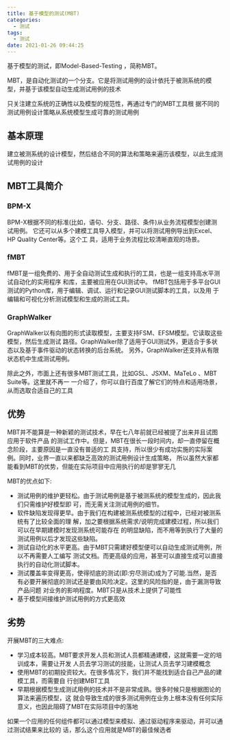 ```yaml
---
title: 基于模型的测试(MBT)
categories:
  - 测试
tags:
  - 测试
date: 2021-01-26 09:44:25
---
```


基于模型的测试，即Model-Based-Testing ，简称MBT。

MBT，是自动化测试的一个分支。它是将测试用例的设计依托于被测系统的模型，并基于该模型自动生成测试用例的技术

只关注建立系统的正确性以及模型的规范性，再通过专门的MBT工具根 据不同的测试用例设计策略从系统模型生成可靠的测试用例

## 基本原理

建立被测系统的设计模型，然后结合不同的算法和策略来遍历该模型，以此生成测试用例的设计
<!--more-->

## MBT工具简介

### BPM-X

BPM-X根据不同的标准(比如，语句、分支、路径、条件)从业务流程模型创建测试用例。
它还可以从多个建模工具导入模型，并可以将测试用例导出到Excel、HP Quality Center等。这个工 具，适用于业务流程比较清晰直观的场景。

### fMBT

fMBT是一组免费的、用于全自动测试生成和执行的工具，也是一组支持高水平测试自动化的实用程序 和库，主要被应用在GUI测试中。
fMBT包括用于多平台GUI测试的Python库，用于编辑、调试、运行和记录GUI测试脚本的工具，以及用 于编辑和可视化分析测试模型和生成的测试工具。

### GraphWalker

GraphWalker以有向图的形式读取模型，主要支持FSM、EFSM模型。它读取这些模型，然后生成测试 路径。GraphWalker除了适用于GUI测试外，更适合于多状态以及基于事件驱动的状态转换的后台系统。
另外，GraphWalker还支持从有限状态机中生成测试用例。

除此之外，市面上还有很多MBT测试工具，比如GSL、JSXM、MaTeLo 、MBT Suite等。这里就不再一 一介绍了，你可以自行百度了解它们的特点和适用场景，从而选取合适自己的工具

## 优势

MBT并不能算是一种新颖的测试技术，早在七八年前就已经被提了出来并且试图应用于软件产品 的测试工作中。但是，MBT在很长一段时间内，却一直停留在概念阶段，主要原因是一直没有普适的工 具支持，所以很少有成功实施的实际案例。同时，业界一直以来都缺乏高效的测试用例设计生成策略， 所以虽然大家都能看到MBT的优势，但能在实际项目中应用执行的却是寥寥无几

MBT的优点如下:

- 测试用例的维护更轻松。由于测试用例是基于被测系统的模型生成的，因此我们只需维护好模型即 可，而无需关注测试用例的细节。
- 软件缺陷发现得更早。由于我们在构建被测系统模型的过程中，已经对被测系统有了比较全面的理 解，加之要根据系统需求/说明完成建模过程，所以我们可以在早期建模时发现测系统可能存在 的明显缺陷，而不用等到执行了大量的测试用例以后才发现这些缺陷。
- 测试自动化的水平更高。由于MBT只需建好模型便可以自动生成测试用例，所以不再需要人工编写 测试文档。而更高级的应用，甚至可以直接生成可以直接执行的自动化测试脚本。
- 测试覆盖率变得更高，使得彻底的测试(即:穷尽测试)成为了可能.当然，是否有必要开展彻底的测试还是要由风险决定。这里的风险指的是，由于漏测导致产品问题 对业务的影响程度。MBT只是从技术上提供了可能性
- 基于模型间接维护测试用例的方式更高效

## 劣势

开展MBT的三大难点:

- 学习成本较高。MBT要求开发人员和测试人员都精通建模，这就需要一定的培训成本，需要让开发 人员去学习测试的技能，让测试人员去学习建模概念
- 使用MBT的初期投资较大。在很多情况下，我们并不能找到适合自己产品的建模工具，而需要自 行创建MBT工具
- 早期根据模型生成测试用例的技术并不是非常成熟。很多时候只是根据图论的算法来遍历模型，这 就会导致生成的很多测试用例在业务上根本没有任何实际意义，也因此阻碍了MBT在实际项目中的落地

如果一个应用的任何组件都可以通过模型来模拟、通过驱动程序来驱动，并可以通过测试结果来比较的 话，那么这个应用就是MBT的最佳候选者


